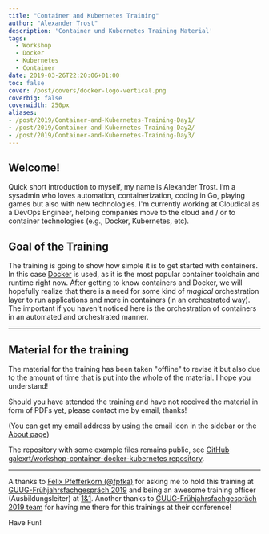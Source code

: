 ```yaml
---
title: "Container and Kubernetes Training"
author: "Alexander Trost"
description: 'Container und Kubernetes Training Material'
tags:
  - Workshop
  - Docker
  - Kubernetes
  - Container
date: 2019-03-26T22:20:06+01:00
toc: false
cover: /post/covers/docker-logo-vertical.png
coverbig: false
coverwidth: 250px
aliases:
- /post/2019/Container-and-Kubernetes-Training-Day1/
- /post/2019/Container-and-Kubernetes-Training-Day2/
- /post/2019/Container-and-Kubernetes-Training-Day3/
---
```


## Welcome!

Quick short introduction to myself, my name is Alexander Trost. I’m a sysadmin who loves automation, containerization, coding in Go, playing games but also with new technologies.
I'm currently working at Cloudical as a DevOps Engineer, helping companies move to the cloud and / or to container technologies (e.g., Docker, Kubernetes, etc).

## Goal of the Training

The training is going to show how simple it is to get started with containers. In this case [Docker](https://www.docker.com/) is used, as it is the most popular container toolchain and runtime right now.
After getting to know containers and Docker, we will hopefully realize that there is a need for some kind of _magical_ orchestration layer to run applications and more in containers (in an orchestrated way). The important if you haven't noticed here is the orchestration of containers in an automated and orchestrated manner.

***

## Material for the training

The material for the training has been taken "offline" to revise it but also due to the amount of time that is put into the whole of the material. I hope you understand!

Should you have attended the training and have not received the material in form of PDFs yet, please contact me by email, thanks!

(You can get my email address by using the email icon in the sidebar or the [About page](/about))

The repository with some example files remains public, see [GitHub galexrt/workshop-container-docker-kubernetes repository](https://github.com/galexrt/workshop-container-docker-kubernetes).

***

A thanks to [Felix Pfefferkorn (@fpfka)](https://twitter.com/fpfka) for asking me to hold this training at [GUUG-Frühjahrsfachgespräch 2019](https://ffg.guug.de/) and being an awesome training officer (Ausbildungsleiter) at [1&1](https://jobs.1und1.de/).
Another thanks to [GUUG-Frühjahrsfachgespräch 2019 team](https://ffg.guug.de/) for having me there for this trainings at their conference!

Have Fun!
